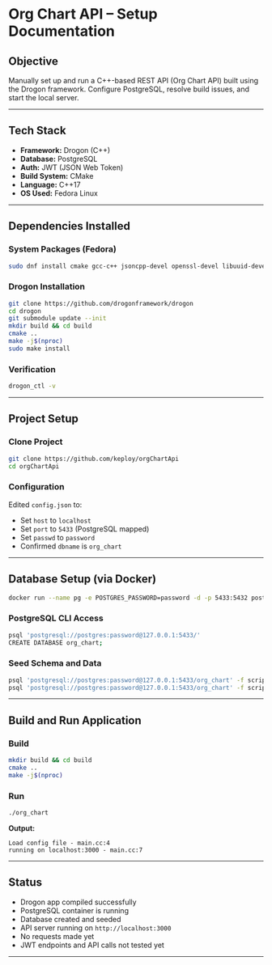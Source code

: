 # Org Chart API – Setup Documentation

## Objective

Manually set up and run a C++-based REST API (Org Chart API) built using the Drogon framework. Configure PostgreSQL, resolve build issues, and start the local server.

---

## Tech Stack

* **Framework:** Drogon (C++)
* **Database:** PostgreSQL
* **Auth:** JWT (JSON Web Token)
* **Build System:** CMake
* **Language:** C++17
* **OS Used:** Fedora Linux

---

## Dependencies Installed

### System Packages (Fedora)

```bash
sudo dnf install cmake gcc-c++ jsoncpp-devel openssl-devel libuuid-devel zlib-devel postgresql-server postgresql-devel
```

### Drogon Installation

```bash
git clone https://github.com/drogonframework/drogon
cd drogon
git submodule update --init
mkdir build && cd build
cmake ..
make -j$(nproc)
sudo make install
```

### Verification

```bash
drogon_ctl -v
```

---

## Project Setup

### Clone Project

```bash
git clone https://github.com/keploy/orgChartApi
cd orgChartApi
```

### Configuration

Edited `config.json` to:

* Set `host` to `localhost`
* Set `port` to `5433` (PostgreSQL mapped)
* Set `passwd` to `password`
* Confirmed `dbname` is `org_chart`

---

## Database Setup (via Docker)

```bash
docker run --name pg -e POSTGRES_PASSWORD=password -d -p 5433:5432 postgres
```

### PostgreSQL CLI Access

```bash
psql 'postgresql://postgres:password@127.0.0.1:5433/'
CREATE DATABASE org_chart;
```

### Seed Schema and Data

```bash
psql 'postgresql://postgres:password@127.0.0.1:5433/org_chart' -f scripts/create_db.sql
psql 'postgresql://postgres:password@127.0.0.1:5433/org_chart' -f scripts/seed_db.sql
```

---

## Build and Run Application

### Build

```bash
mkdir build && cd build
cmake ..
make -j$(nproc)
```

### Run

```bash
./org_chart
```

**Output:**

```
Load config file - main.cc:4
running on localhost:3000 - main.cc:7
```

---

## Status

* Drogon app compiled successfully
* PostgreSQL container is running
* Database created and seeded
* API server running on `http://localhost:3000`
* No requests made yet
* JWT endpoints and API calls not tested yet

---
